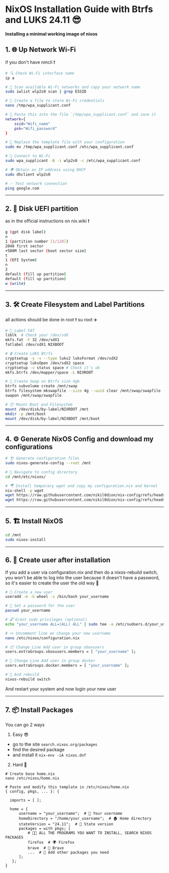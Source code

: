 # NixOS Installation Guide with Btrfs and LUKS 24.11 😎

**Installing a minimal working image of nixos**

## 1. 🌐 Up Network Wi-Fi 

if you don't have nmcli ❗

```sh
# 🔍 Check Wi-Fi interface name  
ip a  

# 📡 Scan available Wi-Fi networks and copy your network name  
sudo iwlist wlp2s0 scan | grep ESSID  

# 📝 Create a file to store Wi-Fi credentials  
nano /tmp/wpa_supplicant.conf  

# 📌 Paste this into the file `/tmp/wpa_supplicant.conf` and save it  
network={  
    ssid="Wifi_name"  
    psk="Wifi_password"  
}  

# 🔄 Replace the template file with your configuration  
sudo mv /tmp/wpa_supplicant.conf /etc/wpa_supplicant.conf  

# 🔗 Connect to Wi-Fi  
sudo wpa_supplicant -B -i wlp2s0 -c /etc/wpa_supplicant.conf  

# 🌍 Obtain an IP address using DHCP  
sudo dhclient wlp2s0  

# ✅ Test network connection  
ping google.com  

```
---

## 2. 📀 Disk UEFI partition 

as in the official instructions on nix.wiki ❗

```sh
g (gpt disk label)
n
1 (partition number [1/128])
2048 first sector
+500M last sector (boot sector size)
t
1 (EFI System)
n
2
default (fill up partition)
default (fill up partition)
w (write)
```

---

## 3. 🛠️ Create Filesystem and Label Partitions  

all actions should be done in root ❗
su root ✈️

```sh
# 📀 Label FAT  
lsblk  # Check your /dev/sdX
mkfs.fat -F 32 /dev/sdX1  
fatlabel /dev/sdX1 NIXBOOT  

# 🔒 Create LUKS Btrfs  
cryptsetup -y -v --type luks2 luksFormat /dev/sdX2  
cryptsetup luksOpen /dev/sdX2 space  
cryptsetup -v status space # Check it's ok
mkfs.btrfs /dev/mapper/space -L NIXROOT  

# 🔄 Create Swap on Btrfs size 4gb 
btrfs subvolume create /mnt/swap  
btrfs filesystem mkswapfile --size 4g --uuid clear /mnt/swap/swapfile  
swapon /mnt/swap/swapfile  

# 📦 Mount Boot and Filesystem
mount /dev/disk/by-label/NIXROOT /mnt  
mkdir -p /mnt/boot  
mount /dev/disk/by-label/NIXBOOT /mnt/boot  
```

---

## 4. ⚙️ Generate NixOS Config and download my configurations

```sh
# 🏗️ Generate configuration files  
sudo nixos-generate-config --root /mnt  

# 📂 Navigate to config directory  
cd /mnt/etc/nixos/

# 🪂 Install temporary wget and copy my configuration.nix and kernel 
nix-shell -p wget
wget https://raw.githubusercontent.com/nikil0dion/nix-config/refs/heads/main/nixos/configuration.nix
wget https://raw.githubusercontent.com/nikil0dion/nix-config/refs/heads/main/nixos/linux-kernel.nix
```
---

## 5. 🏗️ Install NixOS

```sh
cd /mnt
sudo nixos-install  
```

---

## 6. 🤠 Create user after installation

If you add a user via configuration.nix and then do a nixos-rebuild switch, you won't be able to log into the user because it doesn't have a password, so it's easier to create the user the old way 👴

```sh
# 👤 Create a new user  
useradd -m -G wheel -s /bin/bash your_username  

# 🔑 Set a password for the user  
passwd your_username  

# 🔓 Grant sudo privileges (optional)  
echo "your_username ALL=(ALL) ALL" | sudo tee -a /etc/sudoers.d/your_username

# ✏️ Uncomment line an change your new username
nano /etc/nixos/configuration.nix

# 📦 Change Line Add user in group vboxusers
users.extraGroups.vboxusers.members = [ "your_username" ];

# 🐳 Change Line Add user in group docker
users.extraGroups.docker.members = [ "your_username" ];

# 🚀 And rebuild
nixos-rebuild switch
```
And restart your system and now login your new user 

---

## 7. 📦 Install Packages 

You can go 2 ways

1. Easy 😎
- go to the site `search.nixos.org/packages`
- find the desired package
- and install it `nix-env -iA nixos.dnf`

2. Hard 💪
```
# Create base home.nix
nano /etc/nixos/home.nix

# Paste and modify this template in /etc/nixos/home.nix
{ config, pkgs, ... }: {

  imports = [ ];

  home = {
      username = "your_username";  # 👤 Your username
      homeDirectory = "/home/your_username";  # 🏠 Home directory
      stateVersion = "24.11";  # 📅 State version
      packages = with pkgs; [
          # 🧑‍💻 ALL THE PROGRAMS YOU WANT TO INSTALL, SEARCH NIXOS PACKAGES 
          firefox  # 🌍 Firefox
          brave  # 🦸 Brave
          ...  # 🔄 Add other packages you need
      ];
   };
}

```

